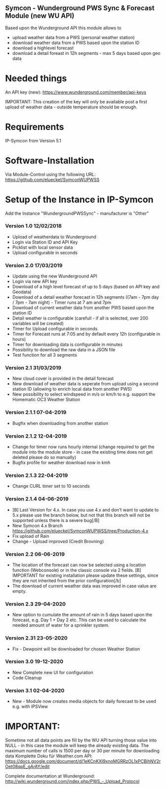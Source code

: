## Symcon - Wunderground PWS Sync & Forecast Module (new WU API)
Based upon the Wunderground API this module allows to

* upload weather data from a PWS (personal weather station)
* download weather data from a PWS based upon the station ID
* download a highlevel forecast
* download a detail foreast in 12h segments - max 5 days based upon geo data

# Needed things
An API key (new): https://www.wunderground.com/member/api-keys

IMPORTANT: This creation of the key will only be available post a first upload of weather data - outside temperature should be enough.

# Requirements
IP-Symcon from Version 5.1

# Software-Installation
Via Module-Control using the following URL: https://github.com/elueckel/SymconWUPWSS

# Setup of the Instance in IP-Symcon
Add the Instance "WundergroundPWSSync" - manufacturer is "Other"

### Version 1.0 12/02/2018
* Upload of weatherdata to Wunderground
* Login via Station ID and API Key
* Picklist with local sensor data
* Upload configurable in seconds

### Version 2.0 17/03/2019
* Update using the new Wunderground API
* Login via new API key
* Download of a high level forecast of up to 5 days (based on API key and Geodata)
* Download of a detail weather forecast in 12h segments ((7am - 7pm day / 7pm - 7am night) - Timer runs at 7 am and 7pm
* Download of current weather data from another PWS based upon the station ID
* Detail weather is configurable (carefull - if all is selected, over 200 variables will be created)
* Timer for Upload configurable in seconds
* Timer for Forecast runs at 7:05 and by default every 12h (configurable in hours)
* Timer for downloading data is configurable in minutes
* Possibility to download the raw data in a JSON file
* Test function for all 3 segments

### Version 2.1 31/03/2019
* New cloud cover is provided in the detail forecast
* New download of weather data is seperate from upload using a second station ID (allowing to enrich local data from another PWS)
* New possibility to select windspeed in m/s or km/h to e.g. support the Homematic OC3 Weather Station

### Version 2.1.1 07-04-2019
* Bugfix when downloading from another station

### Version 2.1.2 12-04-2019
* Change for timer now runs hourly internal (change required to get the module into the module store - in case the existing time does not get deleted please do so manually)
* Bugfix profile for weather download now in kmh

### Version 2.1.3 22-04-2019
* Change CURL timer set to 10 seconds

### Version 2.1.4 04-06-2019
* [B] Last Version for 4.x. In case you use 4.x and don't want to update to 5.x please use the branch below, but not that this branch will not be supported unless there is a severe bug[/B]
* New Symcon 4.x Branch https://github.com/elueckel/SymconWUPWSS/tree/Production-4.x
* Fix upload of Rain
* Change - Upload improved (Credit Brovning)

### Version 2.2 06-06-2019
* The location of the forecast can now be selected using a location function (Webconsole) or in the classic console via 2 fields. [B] IMPORTANT for existing installation please update these settings, since they are not inherited from the prior configuration[/b]
* The download of current weather data was improved in case value are empty.

### Version 2.3 29-04-2020
* New option to cumulate the amount of rain in 5 days based upon the forecast, e.g. Day 1 + Day 2 etc. This can be used to calculate the needed amount of water for a sprinkler system. 

### Version 2.31 23-05-2020
* Fix - Dewpoint will be downloaded for chosen Weather Station

### Version 3.0 19-12-2020
* New Complete new UI for configuration
* Code Cleanup 

### Version 3.1 02-04-2020
* New - Module now creates media objects for daily forecast to be used e.g. with IPSView


# IMPORTANT:
Sometime not all data points are fill by the WU API turning those value into NULL - in this case the module will keep the already existing data.
The maximum number of calls is 1500 per day or 30 per minute for downloading data
Komplette Doku für Weather.com API: https://docs.google.com/document/d/1eKCnKXI9xnoMGRRzOL1xPCBihNV2rOet08qpE_gArAY/edit

Complete documentation at Wunderground: http://wiki.wunderground.com/index.php/PWS_-_Upload_Protocol

